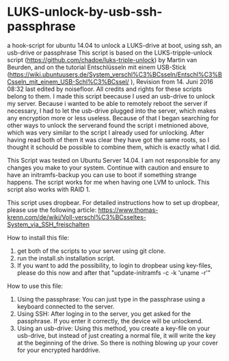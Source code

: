 # LUKS-unlock-by-usb-ssh-passphrase
a hook-script for ubuntu 14.04 to unlock a LUKS-drive at boot, using ssh, an usb-drive or passphrase
This script is based on the LUKS-tripple-unlock script (https://github.com/chadoe/luks-triple-unlock) by Martin van Beurden, and on the tutorial
Entschlüsseln mit einem USB-Stick (https://wiki.ubuntuusers.de/System_verschl%C3%BCsseln/Entschl%C3%BCsseln_mit_einem_USB-Schl%C3%BCssel/ ),
Revision from 14. Juni 2016 08:32 last edited by noisefloor.
All credits and rights for these scripts belong to them.
I made this script beecause I used an usb-drive to unlock my server. Because i wanted to be able to remotely reboot the server if necessary,
I had to let the usb-drive plugged into the server, which makes any encryption more or less useless. Because of that I began searching
for other ways to unlock the serverand found the script i metnioned above, which was very similar to the script I already used for unlocking.
After having read both of them it was clear they have got the same roots, so I thought it schould be possible to combine them, which is 
exactly what I did.

This Script was tested on Ubuntu Server 14.04. I am not responsible for any changes you make to your system. Continue with caution and ensure
to have an initramfs-backup you can use to boot if something strange happens.
The script works for me when having one LVM to unlock. This script also works with RAID 1.

This script uses dropbear. For detailed instructions how to set up dropbear, please use the following article: 
https://www.thomas-krenn.com/de/wiki/Voll-verschl%C3%BCsseltes-System_via_SSH_freischalten

How to install this file:
1. get both of the scripts to your server using git clone.
2. run the install.sh installation script.
3. If you want to add the possibility, to login to dropbear using key-files, please do this now and after that "update-initramfs -c -k 'uname -r'"

How to use this file:
1. Using the passphrase:
You can just type in the passphrase using a keyboard connected to the server.
2. Using SSH:
After loging in to the server, you get asked for the passphrase. If you enter it correctly, the device will be unlockend.
3. Using an usb-drive:
Using this method, you create a key-file on your usb-drive, but instead of just creating a normal file, it will write the key at the beginning
of the drive. So there is nothing blowing up your cover for your encrypted harddrive.
